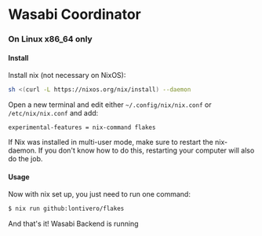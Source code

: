 # Wasabi Coordinator

### On Linux x86_64 only

#### Install

Install nix (not necessary on NixOS):

```sh
sh <(curl -L https://nixos.org/nix/install) --daemon
```

Open a new terminal and edit either `~/.config/nix/nix.conf` or `/etc/nix/nix.conf` and add:

```text
experimental-features = nix-command flakes
```

If Nix was installed in multi-user mode, make sure to restart the nix-daemon.
If you don't know how to do this, restarting your computer will also do the job.

#### Usage

Now with nix set up, you just need to run one command:

```sh
$ nix run github:lontivero/flakes
```

And that's it! Wasabi Backend is running
